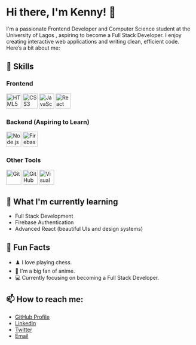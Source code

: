 <!---- 👋 Hi, I’m @Kenny-204
- 👀 I’m interested in ...
- 🌱 I’m currently learning ...
- 💞️ I’m looking to collaborate on ...
- 📫 How to reach me ...
- 😄 Pronouns: ...
- ⚡ Fun fact: ... --->

<!---
Kenny-204/Kenny-204 is a ✨ special ✨ repository because its `README.md` (this file) appears on your GitHub profile.
You can click the Preview link to take a look at your changes.
--->

# Hi there, I'm Kenny! 👋

I'm a passionate Frontend Developer and Computer Science student at the University of Lagos , aspiring to become a Full Stack Developer. I enjoy creating interactive web applications and writing clean, efficient code. Here’s a bit about me:

## 🚀 Skills

### Frontend
<p>
  <img src="https://skillicons.dev/icons?i=html" alt="HTML5" width="40" height="40"/>
  <img src="https://skillicons.dev/icons?i=css" alt="CSS3" width="40" height="40"/>
  <img src="https://skillicons.dev/icons?i=js" alt="JavaScript" width="40" height="40"/>
  <img src="https://skillicons.dev/icons?i=react" alt="React" width="40" height="40"/>
</p>

### Backend (Aspiring to Learn)
<p>
  <img src="https://skillicons.dev/icons?i=nodejs" alt="Node.js" width="40" height="40"/>
  <img src="https://skillicons.dev/icons?i=firebase" alt="Firebase" width="40" height="40"/>
</p>

### Other Tools
<p>
  <img src="https://skillicons.dev/icons?i=git" alt="Git" width="40" height="40"/>
  <img src="https://skillicons.dev/icons?i=github" alt="GitHub" width="40" height="40"/>
  <img src="https://skillicons.dev/icons?i=vscode" alt="Visual Studio Code" width="40" height="40"/>
</p>

## 🌱 What I'm currently learning
- Full Stack Development
- Firebase Authentication
- Advanced React (beautiful UIs and design systems)

## 🎉 Fun Facts
- ♟️ I love playing chess.
- 🎌 I'm a big fan of anime.
- 💻 Currently focusing on becoming a Full Stack Developer.

## 📫 How to reach me:
- [GitHub Profile](https://github.com/Kenny-204)
- [LinkedIn](https://www.linkedin.com/in/kehinde-giwa-a205031b2)
- [Twitter](https://twitter.com/kenny-to-code)
- [Email](mailto:giwatwins@gmail.com)

